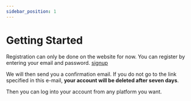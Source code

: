 ```yaml
---
sidebar_position: 1
---
```


# Getting Started

Registration can only be done on the website for now. You can register by entering your email and password. [signup](https://libromarko.xyz/signup)

We will then send you a confirmation email. If you do not go to the link specified in this e-mail, **your account will be deleted after seven days**.

Then you can log into your account from any platform you want.
